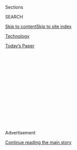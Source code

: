 <div id="app">

<div>

<div>

<div>

<div class="NYTAppHideMasthead css-1q2w90k e1suatyy0">

<div class="section css-ui9rw0 e1suatyy2">

<div class="css-eph4ug er09x8g0">

<div class="css-6n7j50">

</div>

<span class="css-1dv1kvn">Sections</span>

<div class="css-10488qs">

<span class="css-1dv1kvn">SEARCH</span>

</div>

[Skip to content](#site-content)[Skip to site
index](#site-index)

</div>

<div id="masthead-section-label" class="css-1wr3we4 eaxe0e00">

[Technology](https://www.nytimes3xbfgragh.onion/section/technology)

</div>

<div class="css-10698na e1huz5gh0">

</div>

</div>

<div id="masthead-bar-one" class="section hasLinks css-15hmgas e1csuq9d3">

<div class="css-uqyvli e1csuq9d0">

</div>

<div class="css-1uqjmks e1csuq9d1">

</div>

<div class="css-9e9ivx">

[](https://myaccount.nytimes3xbfgragh.onion/auth/login?response_type=cookie&client_id=vi)

</div>

<div class="css-1bvtpon e1csuq9d2">

[Today’s
Paper](https://www.nytimes3xbfgragh.onion/section/todayspaper)

</div>

</div>

</div>

</div>

<div data-aria-hidden="false">

<div id="site-content" data-role="main">

<div>

<div class="css-1aor85t" style="opacity:0.000000001;z-index:-1;visibility:hidden">

<div class="css-1hqnpie">

<div class="css-epjblv">

<span class="css-17xtcya">[Technology](/section/technology)</span><span class="css-x15j1o">|</span><span class="css-fwqvlz">Google
Researchers Are Learning How Machines
Learn</span>

</div>

<div class="css-k008qs">

<div class="css-1iwv8en">

<span class="css-18z7m18"></span>

<div>

</div>

</div>

<span class="css-1n6z4y">https://nyti.ms/2D4lBPx</span>

<div class="css-1705lsu">

<div class="css-4xjgmj">

<div class="css-4skfbu" data-role="toolbar" data-aria-label="Social Media Share buttons, Save button, and Comments Panel with current comment count" data-testid="share-tools">

  - 
  - 
  - 
  - 
    
    <div class="css-6n7j50">
    
    </div>

  - 
  - 

</div>

</div>

</div>

</div>

</div>

</div>

<div id="NYT_TOP_BANNER_REGION" class="css-13pd83m">

</div>

<div id="top-wrapper" class="css-1sy8kpn">

<div id="top-slug" class="css-l9onyx">

Advertisement

</div>

[Continue reading the main
story](#after-top)

<div class="ad top-wrapper" style="text-align:center;height:100%;display:block;min-height:250px">

<div id="top" class="place-ad" data-position="top" data-size-key="top">

</div>

</div>

<div id="after-top">

</div>

</div>

<div id="sponsor-wrapper" class="css-1hyfx7x">

<div id="sponsor-slug" class="css-19vbshk">

Supported by

</div>

[Continue reading the main
story](#after-sponsor)

<div id="sponsor" class="ad sponsor-wrapper" style="text-align:center;height:100%;display:block">

</div>

<div id="after-sponsor">

</div>

</div>

<div class="css-1vkm6nb ehdk2mb0">

# Google Researchers Are Learning How Machines Learn

</div>

<div class="css-79elbk" data-testid="photoviewer-wrapper">

<div class="css-z3e15g" data-testid="photoviewer-wrapper-hidden">

</div>

<div class="css-1a48zt4 ehw59r15" data-testid="photoviewer-children">

![<span class="css-16f3y1r e13ogyst0" data-aria-hidden="true">On the
left is an image that was put through a neural network trained to
classify objects in images — for example, to tell whether an image
includes a vase or a lemon. On the right is a visualization of what one
layer in the middle of the network detected at each position of the
image. The neural network seems to be detecting vase-like patterns and
lemon-like
objects.</span><span class="css-cnj6d5 e1z0qqy90" itemprop="copyrightHolder"><span class="css-1ly73wi e1tej78p0">Credit...</span><span><span>The
Building Blocks of
Interpretability</span></span></span>](https://static01.graylady3jvrrxbe.onion/images/2018/03/07/business/07knowbleaiPRINT1/merlin_135059535_d983210f-01f1-4f03-ac7f-79a2662b767e-articleLarge.jpg?quality=75&auto=webp&disable=upscale)

</div>

</div>

<div class="css-xt80pu e12qa4dv0">

<div class="css-18e8msd">

<div class="css-vp77d3 epjyd6m0">

<div class="css-1baulvz">

By [<span class="css-1baulvz last-byline" itemprop="name">Cade
Metz</span>](https://www.nytimes3xbfgragh.onion/by/cade-metz)

</div>

</div>

  - March 6,
    2018

  - 
    
    <div class="css-4xjgmj">
    
    <div class="css-d8bdto" data-role="toolbar" data-aria-label="Social Media Share buttons, Save button, and Comments Panel with current comment count" data-testid="share-tools">
    
      - 
      - 
      - 
      - 
        
        <div class="css-6n7j50">
        
        </div>
    
      - 
      - 
    
    </div>
    
    </div>

</div>

</div>

<div class="section meteredContent css-1r7ky0e" name="articleBody" itemprop="articleBody">

<div class="css-1fanzo5 StoryBodyCompanionColumn">

<div class="css-53u6y8">

SAN FRANCISCO — Machines are starting to learn tasks on their own. They
are identifying faces, recognizing spoken words, reading medical scans
and [even carrying on their own
conversations](https://www.nytimes3xbfgragh.onion/interactive/2018/02/21/technology/conversational-bots.html).

</div>

</div>

<div class="css-79elbk" data-testid="photoviewer-wrapper">

<div class="css-z3e15g" data-testid="photoviewer-wrapper-hidden">

</div>

<div class="css-1a48zt4 ehw59r15" data-testid="photoviewer-children">

![<span class="css-16f3y1r e13ogyst0" data-aria-hidden="true">The
original image and three more visualizations after it was put through a
neural network. The first layer is primarily detecting edges and color.
The other layers begin recognizing more complex concepts like flowers,
vases and
lemons.</span><span class="css-cnj6d5 e1z0qqy90" itemprop="copyrightHolder"><span class="css-1ly73wi e1tej78p0">Credit...</span><span>The
Building Blocks of
Interpretability</span></span>](https://static01.graylady3jvrrxbe.onion/images/2018/03/05/business/00knowbleai-2/merlin_135059532_4fef23f6-8615-424f-a784-ce0e2cee7f23-articleLarge.jpg?quality=75&auto=webp&disable=upscale)

</div>

</div>

<div class="css-1fanzo5 StoryBodyCompanionColumn">

<div class="css-53u6y8">

All this is done through so-called [neural
networks](https://www.wired.com/2015/04/jeff-dean/), which are complex
computer algorithms that learn tasks by analyzing vast amounts of data.
But these neural networks create a problem that scientists are trying to
solve: It is not always easy to tell how the machines arrive at their
conclusions.

</div>

</div>

<div class="css-1fanzo5 StoryBodyCompanionColumn">

<div class="css-53u6y8">

On Tuesday, a team at Google took a small step toward addressing this
issue with the [unveiling of new
research](https://distill.pub/2018/building-blocks)that offers the rough
outlines of technology that shows how the machines are arriving at their
decisions.

</div>

</div>

<div class="css-79elbk" data-testid="photoviewer-wrapper">

<div class="css-z3e15g" data-testid="photoviewer-wrapper-hidden">

</div>

<div class="css-1a48zt4 ehw59r15" data-testid="photoviewer-children">

<div class="css-1xdhyk6 erfvjey0">

<span class="css-1ly73wi e1tej78p0">Image</span>

<div class="css-zjzyr8">

<div data-testid="lazyimage-container" style="height:296.44444444444446px">

</div>

</div>

</div>

<span class="css-16f3y1r e13ogyst0" data-aria-hidden="true">Groups of
neurons automatically learn to work together to represent concepts in an
image. Five groups of neurons seem to correspond to flowers, the lip of
the vase, the body of vase, the background, and lemons. A heat map shows
where each neuron group fired on the
image.</span><span class="css-cnj6d5 e1z0qqy90" itemprop="copyrightHolder"><span class="css-1ly73wi e1tej78p0">Credit...</span><span>The
Building Blocks of Interpretability</span></span>

</div>

</div>

<div class="css-1fanzo5 StoryBodyCompanionColumn">

<div class="css-53u6y8">

“Even seeing part of how a decision was made can give you a lot of
insight into the possible ways it can fail,” said Christopher Olah, a
Google researcher.

A growing number of A.I. researchers are now developing ways to better
understand neural networks. Jeff Clune, a professor at University of
Wyoming who now works in the A.I. lab at the ride-hailing company Uber,
called this “artificial
neuroscience.”

</div>

</div>

<div class="css-79elbk" data-testid="photoviewer-wrapper">

<div class="css-z3e15g" data-testid="photoviewer-wrapper-hidden">

</div>

<div class="css-1a48zt4 ehw59r15" data-testid="photoviewer-children">

<div class="css-1xdhyk6 erfvjey0">

<span class="css-1ly73wi e1tej78p0">Image</span>

<div class="css-zjzyr8">

<div data-testid="lazyimage-container" style="height:188.17777777777775px">

</div>

</div>

</div>

<span class="css-16f3y1r e13ogyst0" data-aria-hidden="true">Neuron
groups at two different layers of the network and the output classes.
The lines show which neuron groups support or inhibit later groups or
output classes. For example, a \\“lemon\\" classification is strongly
supported by a yellow, lemon-y
group.</span><span class="css-cnj6d5 e1z0qqy90" itemprop="copyrightHolder"><span class="css-1ly73wi e1tej78p0">Credit...</span><span>The
Building Blocks of Interpretability</span></span>

</div>

</div>

<div class="css-1fanzo5 StoryBodyCompanionColumn">

<div class="css-53u6y8">

Understanding how these systems work will become more important as they
make decisions now made by humans, like who gets a job and how a
self-driving car responds to emergencies.

</div>

</div>

<div class="css-1fanzo5 StoryBodyCompanionColumn">

<div class="css-53u6y8">

First proposed in the 1950s, neural networks are meant to mimic the web
of neurons in the brain. But that is a rough analogy. These algorithms
are really series of mathematical operations, and each operation
represents a neuron. Google’s new research aims to show — in a highly
visual way — how these mathematical operations perform discrete tasks,
like recognizing objects in
photos.

</div>

</div>

<div class="css-79elbk" data-testid="photoviewer-wrapper">

<div class="css-z3e15g" data-testid="photoviewer-wrapper-hidden">

</div>

<div class="css-1a48zt4 ehw59r15" data-testid="photoviewer-children">

<div class="css-1xdhyk6 erfvjey0">

<span class="css-1ly73wi e1tej78p0">Image</span>

<div class="css-zjzyr8">

<div data-testid="lazyimage-container" style="height:188.17777777777775px">

</div>

</div>

</div>

<span class="css-16f3y1r e13ogyst0" data-aria-hidden="true">A \\“vase\\"
classification is supported by the groups that represent flowers, the
lip of the vase and the
background.</span><span class="css-cnj6d5 e1z0qqy90" itemprop="copyrightHolder"><span class="css-1ly73wi e1tej78p0">Credit...</span><span>The
Building Blocks of Interpretability</span></span>

</div>

</div>

<div class="css-1fanzo5 StoryBodyCompanionColumn">

<div class="css-53u6y8">

Inside a neural network, each neuron works to identify a particular
characteristic that might show up in a photo, like a line that curves
from right to left at a certain angle or several lines that merge to
form a larger shape. Google wants to provide tools that show what each
neuron is trying to identify, which ones are successful and how their
efforts combine to determine what is actually in the photo — perhaps a
dog or a tuxedo or a bird.

The kind of technology Google is discussing could also help identify why
a neural network is prone to mistakes and, in some cases, explain how it
learned this behavior, Mr. Olah said. Other researchers, including Mr.
Clune, believe they can also help minimize the threat of “adversarial
examples” — where someone can potentially fool neural networks by, say,
doctoring an image.

Researchers acknowledge that this work is still in its infancy. Jason
Yosinski, who also works in Uber’s A.I. lab, which grew out of the
company’s acquisition of a start-up called Geometric Intelligence,
called Google’s technology idea “state of art.” But he warned it may
never be entirely easy to understand the computer mind.

“To a certain extent, as these networks get more complicated, it is
going to be fundamentally difficult to understand why they make
decisions,” he said. “It is kind of like trying to understand why humans
make decisions.”

</div>

</div>

</div>

<div>

</div>

<div>

</div>

<div>

</div>

<div>

<div id="bottom-wrapper" class="css-1ede5it">

<div id="bottom-slug" class="css-l9onyx">

Advertisement

</div>

[Continue reading the main
story](#after-bottom)

<div id="bottom" class="ad bottom-wrapper" style="text-align:center;height:100%;display:block;min-height:90px">

</div>

<div id="after-bottom">

</div>

</div>

</div>

</div>

</div>

## Site Index

<div>

</div>

## Site Information Navigation

  - [© <span>2020</span> <span>The New York Times
    Company</span>](https://help.nytimes3xbfgragh.onion/hc/en-us/articles/115014792127-Copyright-notice)

<!-- end list -->

  - [NYTCo](https://www.nytco.com/)
  - [Contact
    Us](https://help.nytimes3xbfgragh.onion/hc/en-us/articles/115015385887-Contact-Us)
  - [Work with us](https://www.nytco.com/careers/)
  - [Advertise](https://nytmediakit.com/)
  - [T Brand Studio](http://www.tbrandstudio.com/)
  - [Your Ad
    Choices](https://www.nytimes3xbfgragh.onion/privacy/cookie-policy#how-do-i-manage-trackers)
  - [Privacy](https://www.nytimes3xbfgragh.onion/privacy)
  - [Terms of
    Service](https://help.nytimes3xbfgragh.onion/hc/en-us/articles/115014893428-Terms-of-service)
  - [Terms of
    Sale](https://help.nytimes3xbfgragh.onion/hc/en-us/articles/115014893968-Terms-of-sale)
  - [Site
    Map](https://spiderbites.nytimes3xbfgragh.onion)
  - [Help](https://help.nytimes3xbfgragh.onion/hc/en-us)
  - [Subscriptions](https://www.nytimes3xbfgragh.onion/subscription?campaignId=37WXW)

</div>

</div>

</div>

</div>
